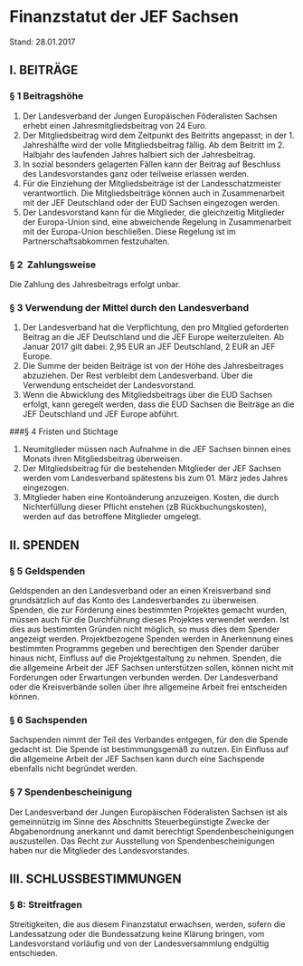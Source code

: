# Finanzstatut der JEF Sachsen
Stand: 28.01.2017

## I. BEITRÄGE
### § 1 Beitragshöhe
1. Der Landesverband der Jungen Europäischen Föderalisten Sachsen erhebt einen Jahresmitgliedsbeitrag von 24 Euro.
2. Der Mitgliedsbeitrag wird dem Zeitpunkt des Beitritts angepasst; in der 1. Jahreshälfte wird der volle Mitgliedsbeitrag fällig. Ab dem Beitritt im 2. Halbjahr des laufenden Jahres halbiert sich der Jahresbeitrag.
3. In sozial besonders gelagerten Fällen kann der Beitrag auf Beschluss des Landesvorstandes ganz oder teilweise erlassen werden.
4. Für die Einziehung der Mitgliedsbeiträge ist der Landesschatzmeister verantwortlich. Die Mitgliedsbeiträge können auch in Zusammenarbeit mit der JEF Deutschland oder der EUD Sachsen eingezogen werden.
5. Der Landesvorstand kann für die Mitglieder, die gleichzeitig Mitglieder der Europa-Union sind, eine abweichende Regelung in Zusammenarbeit mit der Europa-Union beschließen. Diese Regelung ist im Partnerschaftsabkommen festzuhalten.

### § 2  Zahlungsweise
Die Zahlung des Jahresbeitrags erfolgt unbar. 

### § 3 Verwendung der Mittel durch den Landesverband
1. Der Landesverband hat die Verpflichtung, den pro Mitglied geforderten Beitrag an die JEF Deutschland und die JEF Europe weiterzuleiten. Ab Januar 2017 gilt dabei: 2,95 EUR an JEF Deutschland, 2 EUR an JEF Europe.
2. Die Summe der beiden Beiträge ist von der Höhe des Jahresbeitrages abzuziehen. Der Rest verbleibt dem Landesverband. Über die Verwendung entscheidet der Landesvorstand.
3. Wenn die Abwicklung des Mitgliedsbeitrags über die EUD Sachsen erfolgt, kann geregelt werden, dass die EUD Sachsen die Beiträge an die JEF Deutschland und JEF Europe abführt.

###§ 4 Fristen und Stichtage
1. Neumitglieder müssen nach Aufnahme in die JEF Sachsen binnen eines Monats ihren Mitgliedsbeitrag überweisen.
2. Der Mitgliedsbeitrag für die bestehenden Mitglieder der JEF Sachsen werden vom Landesverband spätestens bis zum 01. März jedes Jahres eingezogen.
3. Mitglieder haben eine Kontoänderung anzuzeigen. Kosten, die durch Nichterfüllung dieser Pflicht enstehen (zB Rückbuchungskosten), werden auf das betroffene Mitglieder umgelegt.

## II. SPENDEN
### § 5 Geldspenden
Geldspenden an den Landesverband oder an einen Kreisverband sind grundsätzlich auf das Konto des Landesverbandes zu überweisen. Spenden, die zur Förderung eines bestimmten Projektes gemacht wurden, müssen auch für die Durchführung dieses Projektes verwendet werden. Ist dies aus bestimmten Gründen nicht möglich, so muss dies dem Spender angezeigt werden. Projektbezogene Spenden werden in Anerkennung eines bestimmten Programms gegeben und berechtigen den Spender darüber hinaus nicht, Einfluss auf die Projektgestaltung zu nehmen.  Spenden, die die allgemeine Arbeit der JEF Sachsen unterstützen sollen, können nicht mit Forderungen oder Erwartungen verbunden werden. Der Landesverband oder die Kreisverbände sollen über ihre allgemeine Arbeit frei entscheiden können.

### § 6 Sachspenden
Sachspenden nimmt der Teil des Verbandes entgegen, für den die Spende gedacht ist. Die Spende ist bestimmungsgemäß zu nutzen. Ein Einfluss auf die allgemeine Arbeit der JEF Sachsen kann durch eine Sachspende ebenfalls nicht begründet werden.

### § 7 Spendenbescheinigung
Der Landesverband der Jungen Europäischen Föderalisten Sachsen ist als gemeinnützig im Sinne des Abschnitts Steuerbegünstigte Zwecke der Abgabenordnung anerkannt und damit berechtigt Spendenbescheinigungen auszustellen. Das Recht zur Ausstellung von Spendenbescheinigungen haben nur die Mitglieder des Landesvorstandes.

## III. SCHLUSSBESTIMMUNGEN
### § 8: Streitfragen
Streitigkeiten, die aus diesem Finanzstatut erwachsen, werden, sofern die Landessatzung oder die Bundessatzung keine Klärung bringen, vom Landesvorstand vorläufig und von der Landesversammlung endgültig entschieden. 